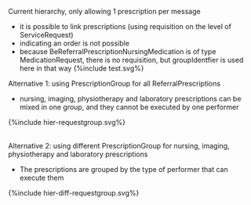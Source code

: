 Current hierarchy, only allowing 1 prescription per message

* it is possible to link prescriptions (using requisition on the level of ServiceRequest)
* indicating an order is not possible
* because BeReferralPrescriptionNursingMedication is of type MedicationRequest, there is no requisition, but groupIdentfier is used here in that way 
{%include test.svg%}


Alternative 1: using PrescriptionGroup for all ReferralPrescriptions

* nursing, imaging, physiotherapy and laboratory prescriptions can be mixed in one group, and they cannot be executed by one performer
<div>
{%include hier-requestgroup.svg%}
</div>
<br clear="ALL">

Alternative 2: using different PrescriptionGroup for nursing, imaging, physiotherapy and laboratory prescriptions

* The prescriptions are grouped by the type of performer that can execute them

<div>
{%include hier-diff-requestgroup.svg%}
</div>
<br clear="ALL">





